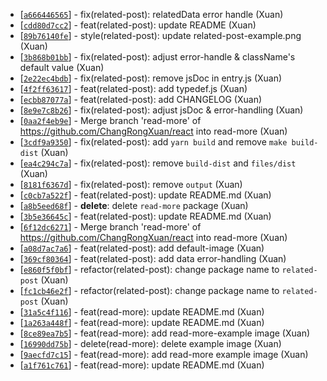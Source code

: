 * \[[`a666446565`](https://github.com/readr-media/related-post/commit/a666446565)] - fix(related-post): relatedData error handle (Xuan)
* \[[`cdd80d7cc2`](https://github.com/readr-media/related-post/commit/cdd80d7cc2)] - feat(related-post): update README (Xuan)
* \[[`89b76140fe`](https://github.com/readr-media/related-post/commit/89b76140fe)] - style(related-post): update related-post-example.png (Xuan)
* \[[`3b868b01bb`](https://github.com/readr-media/related-post/commit/3b868b01bb)] - fix(related-post): adjust error-handle & className's default value (Xuan)
* \[[`2e22ec4bdb`](https://github.com/readr-media/related-post/commit/2e22ec4bdb)] - fix(related-post): remove jsDoc in entry.js (Xuan)
* \[[`4f2ff63617`](https://github.com/readr-media/related-post/commit/4f2ff63617)] - feat(related-post): add typedef.js (Xuan)
* \[[`ecbb87077a`](https://github.com/readr-media/related-post/commit/ecbb87077a)] - feat(related-post): add CHANGELOG (Xuan)
* \[[`8e9e7c8b26`](https://github.com/readr-media/related-post/commit/8e9e7c8b26)] - fix(related-post): adjust jsDoc & error-handling (Xuan)
* \[[`0aa2f4eb9e`](https://github.com/readr-media/related-post/commit/0aa2f4eb9e)] - Merge branch 'read-more' of <https://github.com/ChangRongXuan/react> into read-more (Xuan)
* \[[`3cdf9a9350`](https://github.com/readr-media/related-post/commit/3cdf9a9350)] - fix(related-post): add `yarn build` and remove `make build-dist` (Xuan)
* \[[`ea4c294c7a`](https://github.com/readr-media/related-post/commit/ea4c294c7a)] - fix(related-post): remove `build-dist` and `files/dist` (Xuan)
* \[[`8181f6367d`](https://github.com/readr-media/related-post/commit/8181f6367d)] - fix(related-post): remove `output` (Xuan)
* \[[`c0cb7a522f`](https://github.com/readr-media/related-post/commit/c0cb7a522f)] - feat(related-post): update README.md (Xuan)
* \[[`a8b5eed68f`](https://github.com/readr-media/related-post/commit/a8b5eed68f)] - **delete**: delete `read-more` package (Xuan)
* \[[`3b5e36645c`](https://github.com/readr-media/related-post/commit/3b5e36645c)] - feat(related-post): update README.md (Xuan)
* \[[`6f12dc6271`](https://github.com/readr-media/related-post/commit/6f12dc6271)] - Merge branch 'read-more' of <https://github.com/ChangRongXuan/react> into read-more (Xuan)
* \[[`a08d7ac7a6`](https://github.com/readr-media/related-post/commit/a08d7ac7a6)] - feat(related-post): add default-image (Xuan)
* \[[`369cf80364`](https://github.com/readr-media/related-post/commit/369cf80364)] - feat(related-post): add data error-handling (Xuan)
* \[[`e860f5f0bf`](https://github.com/readr-media/related-post/commit/e860f5f0bf)] - refactor(related-post): change package name to `related-post` (Xuan)
* \[[`fc1cb46e2f`](https://github.com/readr-media/related-post/commit/fc1cb46e2f)] - refactor(related-post): change package name to `related-post` (Xuan)
* \[[`31a5c4f116`](https://github.com/readr-media/related-post/commit/31a5c4f116)] - feat(read-more): update README.md (Xuan)
* \[[`1a263a448f`](https://github.com/readr-media/related-post/commit/1a263a448f)] - feat(read-more): update README.md (Xuan)
* \[[`8ce89ea7b5`](https://github.com/readr-media/related-post/commit/8ce89ea7b5)] - feat(read-more): add read-more-example image (Xuan)
* \[[`16990dd75b`](https://github.com/readr-media/related-post/commit/16990dd75b)] - delete(read-more): delete example image (Xuan)
* \[[`9aecfd7c15`](https://github.com/readr-media/related-post/commit/9aecfd7c15)] - feat(read-more): add read-more example image (Xuan)
* \[[`a1f761c761`](https://github.com/readr-media/related-post/commit/a1f761c761)] - feat(read-more): update README.md (Xuan)

